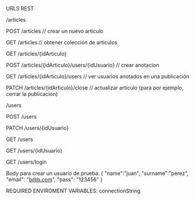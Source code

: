 URLS REST

/articles

POST /articles // crear un nuevo articulo

GET /articles // obtener colección de articulos

GET /articles/{idArticulo}

POST /articles/{idArticulo}/users/{idUsuario} // crear anotacion

GET /articles/{idArticulo}/users // ver usuarios anotados en una publicación

PATCH /articles/{idArticulo}/close // actualizar articulo (para por ejemplo, cerrar la publicacion)

/users

POST /users

PATCH /users/{idUsuario}

GET /users

GET /users/{idUsuario}

GET /users/login

Body para crear un usuario de prueba:
{
  "name":"juan",
  "surname":"perez",
  "email": "b@b.com",
  "pass": "123456"
}

REQUIRED ENVIROMENT VARIABLES:
connectionString